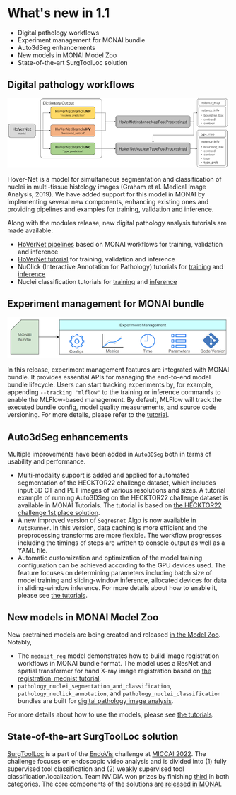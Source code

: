 # What's new in 1.1

- Digital pathology workflows
- Experiment management for MONAI bundle
- Auto3dSeg enhancements
- New models in MONAI Model Zoo
- State-of-the-art SurgToolLoc solution

## Digital pathology workflows

![hovernet](../images/hovernet_diagram.png)

Hover-Net is a model for simultaneous segmentation and classification of nuclei in multi-tissue histology images (Graham et al. Medical Image Analysis, 2019).
We have added support for this model in MONAI by implementing several new components, enhancing existing ones and providing pipelines and examples for training, validation and inference.

Along with the modules release, new digital pathology analysis tutorials are made available:

- [HoVerNet pipelines](https://github.com/Project-MONAI/tutorials/tree/main/pathology/hovernet) based on MONAI workflows for training, validation and inference
- [HoVerNet tutorial](https://github.com/Project-MONAI/tutorials/blob/main/pathology/hovernet/hovernet_torch.ipynb) for training, validation and inference
- NuClick (Interactive Annotation for Pathology) tutorials for [training](https://github.com/Project-MONAI/tutorials/blob/main/pathology/nuclick/nuclick_training_notebook.ipynb)
and [inference](https://github.com/Project-MONAI/tutorials/blob/main/pathology/nuclick/nuclick_infer.ipynb)
- Nuclei classification tutorials for [training](https://github.com/Project-MONAI/tutorials/blob/main/pathology/nuclick/nuclei_classification_training_notebook.ipynb)
and [inference](https://github.com/Project-MONAI/tutorials/blob/main/pathology/nuclick/nuclei_classification_infer.ipynb)

## Experiment management for MONAI bundle

![exp_mgmt](../images/exp_mgmt.png)

In this release, experiment management features are integrated with MONAI bundle.
It provides essential APIs for managing the end-to-end model bundle lifecycle.
Users can start tracking experiments by, for example, appending `--tracking "mlflow"` to the training or inference commands to enable the MLFlow-based management.
By default, MLFlow will track the executed bundle config, model quality measurements, and source code versioning.
For more details, please refer to the [tutorial](https://github.com/Project-MONAI/tutorials/blob/main/experiment_management/bundle_integrate_mlflow.ipynb).

## Auto3dSeg enhancements

Multiple improvements have been added in `Auto3DSeg` both in terms of
usability and performance.
- Multi-modality support is added and applied for
automated segmentation of the HECKTOR22 challenge dataset, which includes input 3D
CT and PET images of various resolutions and sizes. A tutorial example of
running Auto3DSeg on the HECKTOR22 challenge dataset is available in MONAI
Tutorials. The tutorial is based on [the HECKTOR22 challenge 1st place solution](https://arxiv.org/abs/2209.10809).
- A new improved version of `Segresnet` Algo is now available in `AutoRunner`.
In this version, data caching is more efficient and the preprocessing transforms are more flexible.
The workflow progresses including the timings of steps are written to console output as well as a YAML file.
- Automatic customization and optimization of the model training configuration
can be achieved according to the GPU devices used. The feature
focuses on determining parameters including batch size of model
training and sliding-window inference, allocated devices for
data in sliding-window inference. For more details about how to enable it, please see [the tutorials](https://github.com/Project-MONAI/tutorials/tree/main/auto3dseg).

## New models in MONAI Model Zoo

New pretrained models are being created and released [in the Model Zoo](https://monai.io/model-zoo.html).
Notably,

- The `mednist_reg` model demonstrates how to build image registration workflows in MONAI bundle
format. The model uses a ResNet and spatial transformer for hand X-ray image registration based on
[the registration_mednist tutorial](https://github.com/Project-MONAI/tutorials/blob/main/2d_registration/registration_mednist.ipynb),
- `pathology_nuclei_segmentation_and_classification`,
  `pathology_nuclick_annotation`, and `pathology_nuclei_classification` bundles
  are built for [digital pathology image
  analysis](https://github.com/Project-MONAI/model-zoo/tree/dev/models/pathology_nuclei_segmentation_classification).

For more details about how to use the models, please see [the tutorials](https://github.com/Project-MONAI/tutorials/tree/main/model_zoo).

## State-of-the-art SurgToolLoc solution

[SurgToolLoc](https://surgtoolloc.grand-challenge.org/Home/) is a part of the
[EndoVis](https://endovis.grand-challenge.org/) challenge at [MICCAI 2022](https://conferences.miccai.org/2022/en/).
The challenge focuses on endoscopic video analysis and is divided into (1) fully supervised tool classification
and (2) weakly supervised tool classification/localization.
Team NVIDIA won prizes by finishing [third](https://surgtoolloc.grand-challenge.org/results/) in both categories.
The core components of the solutions [are released in MONAI](https://github.com/Project-MONAI/tutorials/tree/main/competitions/MICCAI/surgtoolloc).
